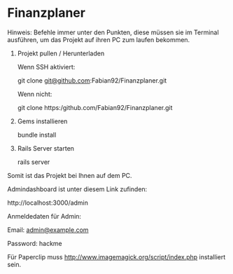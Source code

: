 Finanzplaner
============

Hinweis: Befehle immer unter den Punkten, diese müssen sie im Terminal ausführen, um das Projekt auf ihren PC zum laufen bekommen.

1. Projekt pullen / Herunterladen 

	Wenn SSH aktiviert:

   git clone git@github.com:Fabian92/Finanzplaner.git 

   Wenn nicht:

   git clone https:/github.com/Fabian92/Finanzplaner.git

2. Gems installieren 

	bundle install


3. Rails Server starten
	
	rails server

Somit ist das Projekt bei Ihnen auf dem PC.

Admindashboard ist unter diesem Link zufinden:

http://localhost:3000/admin

Anmeldedaten für Admin:

Email: admin@example.com

Password: hackme

Für Paperclip muss http://www.imagemagick.org/script/index.php installiert sein.

